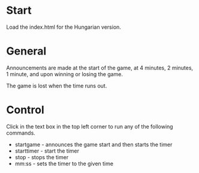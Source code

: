 # Start

Load the index.html for the Hungarian version.



# General

Announcements are made at the start of the game, at 4 minutes, 2 minutes, 1 minute, and upon winning or losing the game.

The game is lost when the time runs out.


# Control

Click in the text box in the top left corner to run any of the following commands.

* startgame - announces the game start and then starts the timer
* starttimer - start the timer
* stop - stops the timer
* mm:ss - sets the timer to the given time